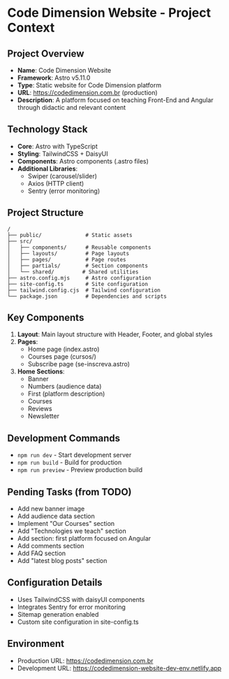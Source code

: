 # Code Dimension Website - Project Context

## Project Overview
- **Name**: Code Dimension Website
- **Framework**: Astro v5.11.0
- **Type**: Static website for Code Dimension platform
- **URL**: https://codedimension.com.br (production)
- **Description**: A platform focused on teaching Front-End and Angular through didactic and relevant content

## Technology Stack
- **Core**: Astro with TypeScript
- **Styling**: TailwindCSS + DaisyUI
- **Components**: Astro components (.astro files)
- **Additional Libraries**: 
  - Swiper (carousel/slider)
  - Axios (HTTP client)
  - Sentry (error monitoring)

## Project Structure
```
/
├── public/              # Static assets
├── src/
│   ├── components/      # Reusable components
│   ├── layouts/         # Page layouts
│   ├── pages/           # Page routes
│   ├── partials/        # Section components
│   └── shared/         # Shared utilities
├── astro.config.mjs     # Astro configuration
├── site-config.ts       # Site configuration
├── tailwind.config.cjs  # Tailwind configuration
└── package.json         # Dependencies and scripts
```

## Key Components
1. **Layout**: Main layout structure with Header, Footer, and global styles
2. **Pages**: 
   - Home page (index.astro)
   - Courses page (cursos/)
   - Subscribe page (se-inscreva.astro)
3. **Home Sections**:
   - Banner
   - Numbers (audience data)
   - First (platform description)
   - Courses
   - Reviews
   - Newsletter

## Development Commands
- `npm run dev` - Start development server
- `npm run build` - Build for production
- `npm run preview` - Preview production build

## Pending Tasks (from TODO)
- Add new banner image
- Add audience data section
- Implement "Our Courses" section
- Add "Technologies we teach" section
- Add section: first platform focused on Angular
- Add comments section
- Add FAQ section
- Add "latest blog posts" section

## Configuration Details
- Uses TailwindCSS with daisyUI components
- Integrates Sentry for error monitoring
- Sitemap generation enabled
- Custom site configuration in site-config.ts

## Environment
- Production URL: https://codedimension.com.br
- Development URL: https://codedimension-website-dev-env.netlify.app